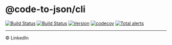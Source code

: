 # @code-to-json/cli

[![Build Status](https://travis-ci.org/code-to-json/code-to-json.svg?branch=master)](https://travis-ci.org/code-to-json/code-to-json)
[![Build Status](https://dev.azure.com/code-to-json/code-to-json/_apis/build/status/code-to-json.code-to-json)](https://dev.azure.com/code-to-json/code-to-json/_build/latest?definitionId=1)
[![Version](https://img.shields.io/npm/v/@code-to-json/cli.svg)](https://www.npmjs.com/package/@code-to-json/cli)
[![codecov](https://codecov.io/gh/code-to-json/code-to-json/branch/master/graph/badge.svg)](https://codecov.io/gh/code-to-json/code-to-json)
[![Total alerts](https://img.shields.io/lgtm/alerts/g/code-to-json/code-to-json.svg?logo=lgtm&logoWidth=18)](https://lgtm.com/projects/g/code-to-json/code-to-json/alerts/)

---

© LinkedIn
